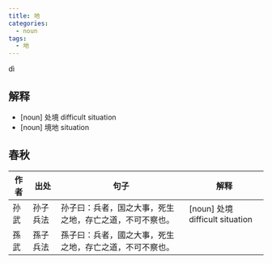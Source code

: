 ```yaml
---
title: 地
categories:
  - noun
tags:
  - 地
---
```

dì
<!-- more -->

## 解释
* [noun] 处境 difficult situation
* [noun] 境地 situation

## 春秋
作者|出处|句子|解释
---|---|---|---
孙武|孙子兵法|孙子曰：兵者，国之大事，死生之地，存亡之道，不可不察也。| [noun] 处境 difficult situation
孫武|孫子兵法|孫子曰：兵者，國之大事，死生之地，存亡之道，不可不察也。|
